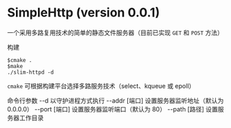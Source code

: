 # SimpleHttp (version 0.0.1)

一个采用多路复用技术的简单的静态文件服务器（目前已实现 `GET` 和 `POST` 方法）

构建 
```SHELL
$cmake .
$make
./slim-httpd -d
```
`cmake` 可根据构建平台选择多路服务技术（select、kqueue 或 epoll）

命令行参数
--d  以守护进程方式执行
--addr [端口] 设置服务器监听地址（默认为 0.0.0.0）
--port [端口] 设置服务器监听端口（默认为 80）
--path [路径] 设置服务器工作目录
